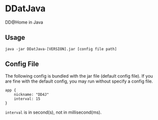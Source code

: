 # DDatJava
DD@Home in Java

## Usage

`java -jar DDatJava-[VERSION].jar [config file path]`

## Config File

The following config is bundled with the jar file (default config file). If you
are fine with the default config, you may run without specify a
config file.

```
app {
    nickname: "DD4J"
    interval: 15
}
```

`interval` is in second(s), not in millisecond(ms).